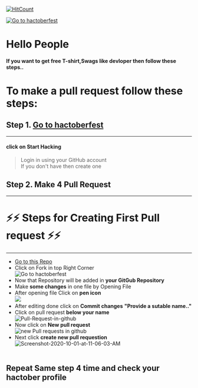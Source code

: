 [![HitCount](http://hits.dwyl.com/nehanagle/HactoberFest-2020-2.svg)](http://hits.dwyl.com/nehanagle/HactoberFest-2020-2)

[![Go to hactoberfest](https://hacktoberfest.digitalocean.com/assets/HF-full-logo-b05d5eb32b3f3ecc9b2240526104cf4da3187b8b61963dd9042fdc2536e4a76c.svg)](https://hacktoberfest.digitalocean.com) <br/>
# Hello People  <br/>
#### If you want to get free **T-shirt,Swags** like **devlope**r then follow these steps..  <br/>
# To make a pull request follow these steps: <br/>
## Step 1. [Go to hactoberfest](https://hacktoberfest.digitalocean.com) <br/>
---
#### click on **Start Hacking**  <br/>
>   Login in using your GitHub account <br/> 
>   If you don't have then create one <br/>
## Step 2. Make **4 Pull Request** <br/>
___
# ⚡⚡ Steps for Creating First Pull request ⚡⚡ <br/>
---
* [Go to this Repo](https://github.com/DPrinceKumar/HactoberFest2020.git) <br/>
* Click on Fork in top Right Corner <br/>
![Go to hactoberfest](https://github-images.s3.amazonaws.com/help/bootcamp/Bootcamp-Fork.png) <br/>
* Now that Repository will be added in **your GitGub Repository** <br/>
* Make **some changes** in one file by Opening File <br/>
* After opening file Click on **pen icon**  <br/>
![](https://docs.github.com/assets/images/help/repository/edit-file-edit-button.png) <br/>
* After editing done click on **Commit changes** **"Provide a sutable name.."** <br/>
* Click on pull request **below your name**  <br/>
<img src="https://i.ibb.co/428Z5ry/Pull-Request-in-github.png" alt="Pull-Request-in-github" border="0"></a>  <br/>
* Now click on **New pull request**   <br/>
<img src="https://i.ibb.co/YTYXSnk/new-Pull-requests-in-github.png" alt="new Pull requests in github" border="0"></a>  <br/>
* Next click **create new pull requestion**  <br/>
<img src="https://i.ibb.co/DVjgKQG/Screenshot-2020-10-01-at-11-06-03-AM.png" alt="Screenshot-2020-10-01-at-11-06-03-AM" border="0"></a>  <br/>
  <br/>
## Repeat Same step 4 time and check your hactober profile  <br/>
